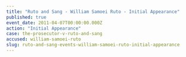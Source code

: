 ```yaml
---
title: "Ruto and Sang - William Samoei Ruto - Initial Appearance"
published: true
event_date: 2011-04-07T00:00:00.000Z
action: "Initial Appearance"
case: the-prosecutor-v-ruto-and-sang
accused: william-samoei-ruto
slug: ruto-and-sang-events-william-samoei-ruto-initial-appearance
---
```

